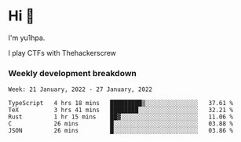 # Hi 👋

I'm yu1hpa.

I play CTFs with Thehackerscrew

### Weekly development breakdown

<!--START_SECTION:waka-->
```text
Week: 21 January, 2022 - 27 January, 2022

TypeScript   4 hrs 18 mins   █████████▒░░░░░░░░░░░░░░░   37.61 % 
TeX          3 hrs 41 mins   ████████░░░░░░░░░░░░░░░░░   32.21 % 
Rust         1 hr 15 mins    ██▓░░░░░░░░░░░░░░░░░░░░░░   11.06 % 
C            26 mins         █░░░░░░░░░░░░░░░░░░░░░░░░   03.88 % 
JSON         26 mins         █░░░░░░░░░░░░░░░░░░░░░░░░   03.86 % 
```
<!--END_SECTION:waka-->

